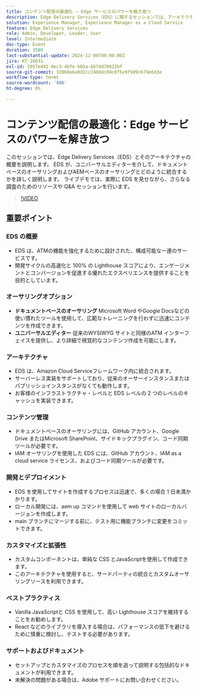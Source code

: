 ```yaml
---
title: コンテンツ配信の最適化 – Edge サービスのパワーを解き放つ
description: Edge Delivery Services（EDS）に関するセッションでは、アーキテクチャ、ドキュメントベースおよびAEMベースのオーサリングとの統合、クイックサイト作成、カスタマイズオプション、高いパフォーマンスを維持するためのベストプラクティスについて説明しました。
solution: Experience Manager, Experience Manager as a Cloud Service
feature: Edge Delivery Services
role: Admin, Developer, Leader, User
level: Intermediate
doc-type: Event
duration: 3589
last-substantial-update: 2024-12-06T00:00:00Z
jira: KT-16631
exl-id: 2057e491-9ec3-4bfe-b85a-6b74d70822bf
source-git-commit: 32060a6a0d2cc24b8dc09c8f5e9f9d9c679e6d3e
workflow-type: tm+mt
source-wordcount: '406'
ht-degree: 0%

---
```


# コンテンツ配信の最適化：Edge サービスのパワーを解き放つ

このセッションでは、Edge Delivery Services（EDS）とそのアーキテクチャの概要を説明します。 EDS が、ユニバーサルエディターを介して、ドキュメントベースのオーサリングおよびAEMベースのオーサリングとどのように統合するかを詳しく説明します。 ライブデモでは、実際に EDS を見せながら、さらなる調査のためのリソースや Q&amp;A セッションを行います。

>[!VIDEO](https://video.tv.adobe.com/v/3440938/?learn=on&enablevpops)

## 重要ポイント

### EDS の概要

* EDS は、ATMの機能を強化するために設計された、構成可能な一連のサービスです。&#x200B;
* 開発サイクルの高速化と 100% の Lighthouse スコアにより、エンゲージメントとコンバージョンを促進する優れたエクスペリエンスを提供することを目的としています。&#x200B;

### オーサリングオプション

* **ドキュメントベースのオーサリング** Microsoft Word やGoogle Docsなどの使い慣れたツールを使用して、広範なトレーニングを行わずに迅速にコンテンツを作成できます。&#x200B;
* **ユニバーサルエディター** 従来のWYSIWYG サイトと同様のATM インターフェイスを提供し、より詳細で視覚的なコンテンツ作成を可能にします。&#x200B;

### アーキテクチャ

* EDS は、Amazon Cloud Serviceフレームワーク内に統合されます。&#x200B;
* サーバーレス実装をサポートしており、従来のオーサーインスタンスまたはパブリッシュインスタンスがなくても動作します。&#x200B;
* お客様のインフラストラクチャ・レベルと EDS レベルの 2 つのレベルのキャッシュを実装できます。&#x200B;

### コンテンツ管理

* ドキュメントベースのオーサリングには、GitHub アカウント、Google Drive またはMicrosoft SharePoint、サイドキックプラグイン、コード同期ツールが必要です。&#x200B;
* IAM オーサリングを使用した EDS には、GitHub アカウント、IAM as a cloud service ライセンス、およびコード同期ツールが必要です。

### 開発とデプロイメント

* EDS を使用してサイトを作成するプロセスは迅速で、多くの場合 1 日未満かかります。&#x200B;
* ローカル開発には、aem up コマンドを使用して web サイトのローカルバージョンを作成します。
* main ブランチにマージする前に、テスト用に機能ブランチに変更をコミットできます。&#x200B;

### カスタマイズと拡張性

* カスタムコンポーネントは、単純な CSS とJavaScriptを使用して作成できます。&#x200B;
* このアーキテクチャを使用すると、サードパーティの統合とカスタムオーサリングソースを利用できます。

### ベストプラクティス

* Vanilla JavaScriptと CSS を使用して、高い Lighthouse スコアを維持することをお勧めします。
* React などのライブラリを導入する場合は、パフォーマンスの低下を避けるために慎重に検討し、テストする必要があります。

### サポートおよびドキュメント

* セットアップとカスタマイズのプロセスを順を追って説明する包括的なドキュメントが利用できます。&#x200B;
* 未解決の問題がある場合は、Adobe サポートにお問い合わせください。&#x200B;
